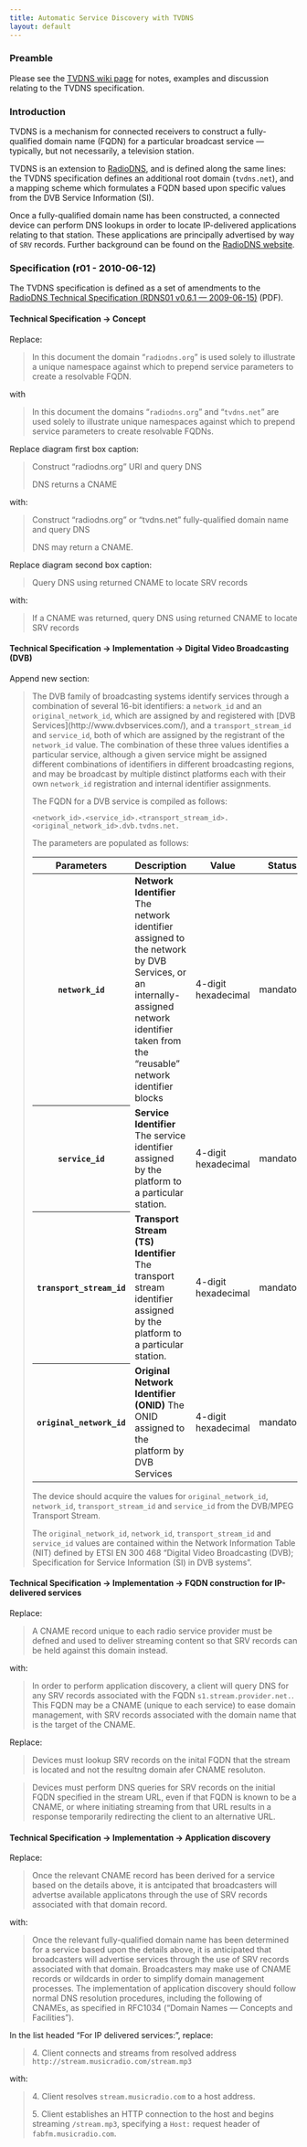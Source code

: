 ```yaml
---
title: Automatic Service Discovery with TVDNS
layout: default
---
```


### Preamble

Please see the [TVDNS wiki page](http://github.com/nexgenta/Baird/wikis/tvdns) for notes,
examples and discussion relating to the TVDNS specification.

### Introduction

TVDNS is a mechanism for connected receivers to construct a fully-qualified
domain name (FQDN) for a particular broadcast service — typically, but not
necessarily, a television station.

TVDNS is an extension to [RadioDNS](http://radiodns.org/), and is defined along
the same lines: the TVDNS specification defines an additional root domain
(<code>tvdns.net</code>), and a mapping scheme which formulates a FQDN based
upon specific values from the DVB Service Information (SI).

Once a fully-qualified domain name has been constructed, a connected device
can perform DNS lookups in order to locate IP-delivered applications relating
to that station. These applications are principally advertised by way of <code>SRV</code>
records. Further background can be found on the [RadioDNS website](http://radiodns.org/about-radiodns/).

### Specification (r01 - 2010-06-12)

The TVDNS specification is defined as a set of amendments to the [RadioDNS Technical Specification (RDNS01 v0.6.1 — 2009-06-15)](http://radiodns.org/wp-content/uploads/2009/03/rdns011.pdf) (PDF).

#### Technical Specification → Concept

Replace:

<blockquote>In this document the domain “<code>radiodns.org</code>” is used solely to illustrate a unique namespace against which to prepend service parameters to create a resolvable FQDN.</blockquote>

with

<blockquote>In this document the domains “<code>radiodns.org</code>” and “<code>tvdns.net</code>” are used solely to illustrate unique namespaces against which to prepend service parameters to create resolvable FQDNs.</blockquote>

Replace diagram first box caption:

<blockquote>Construct “radiodns.org” URI and query DNS

DNS returns a CNAME</blockquote>

with:

<blockquote>Construct “radiodns.org” or “tvdns.net” fully-qualified domain name and query DNS

DNS may return a CNAME.</blockquote>

Replace diagram second box caption:

<blockquote>Query DNS using returned CNAME to locate SRV records</blockquote>

with:

<blockquote>If a CNAME was returned, query DNS using returned CNAME to locate SRV records</blockquote>

#### Technical Specification → Implementation → Digital Video Broadcasting (DVB)

Append new section:

<blockquote>The DVB family of broadcasting systems identify services through a combination of several 16-bit identifiers: a <code>network_id</code> and an <code>original_network_id</code>, which are assigned by and registered with [DVB Services](http://www.dvbservices.com/), and a <code>transport_stream_id</code> and <code>service_id</code>, both of which are assigned by the registrant of the <code>network_id</code> value. The combination of these three values identifies a particular service, although a given service might be assigned different combinations of identifiers in different broadcasting regions, and may be broadcast by multiple distinct platforms each with  their own <code>network_id</code> registration and internal identifier assignments.

The FQDN for a DVB service is compiled as follows:

<code>&lt;network_id&gt;.&lt;service_id&gt;.&lt;transport_stream_id&gt;.&lt;original_network_id&gt;.dvb.tvdns.net.</code>

The parameters are populated as follows:
<table><thead><tr><th scope="col">Parameters</th><th scope="col">Description</th><th scope="col">Value</th><th scope="col">Status</th></tr></thead>
<tbody><tr><th scope="row"><code>network_id</code></th><td><strong>Network Identifier</strong>
The network identifier assigned to the network by DVB Services, or an internally-assigned network identifier taken from the “reusable” network identifier blocks</td><td>4-digit hexadecimal</td><td>mandatory</td></tr>
<tr><th scope="row"><code>service_id</code></th><td><strong>Service Identifier</strong>
The service identifier assigned by the platform to a particular station.</td><td>4-digit hexadecimal</td><td>mandatory</td></tr>
<tr><th scope="row"><code>transport_stream_id</code></th><td><strong>Transport Stream (TS) Identifier</strong>
The transport stream identifier assigned by the platform to a particular station.</td><td>4-digit hexadecimal</td><td>mandatory</td></tr>
<tr><th scope="row"><code>original_network_id</code></th><td><strong>Original Network Identifier (ONID)</strong>
The ONID assigned to the platform by DVB Services</td><td>4-digit hexadecimal</td><td>mandatory</td></tr>
</tbody>
</table>

The device should acquire the values for <code>original_network_id</code>, <code>network_id</code>, <code>transport_stream_id</code> and <code>service_id</code> from the DVB/MPEG Transport Stream.

The <code>original_network_id</code>, <code>network_id</code>, <code>transport_stream_id</code> and <code>service_id</code> values are contained within the Network Information Table (NIT) defined by ETSI EN 300 468 “Digital Video Broadcasting (DVB); Specification for Service Information (SI) in DVB systems”.
</blockquote>

#### Technical Specification → Implementation → FQDN construction for IP-delivered services

Replace:

<blockquote>A CNAME record unique to each radio service provider must be defned and used to deliver streaming content so that SRV records can be held against this domain instead.</blockquote>

with:

<blockquote>In order to perform application discovery, a client will query DNS for any SRV records associated with the FQDN <code>s1.stream.provider.net.</code>. This FQDN may be a CNAME (unique to each service) to ease domain management, with SRV records associated with the domain name that is the target of the CNAME.</blockquote>

Replace:

<blockquote>Devices must lookup SRV records on the inital FQDN that the stream is located and not the resultng domain afer CNAME resoluton.</blockquote>

<blockquote>Devices must perform DNS queries for SRV records on the initial FQDN specified in the stream URL, even if that FQDN is known to be a CNAME, or where initiating streaming from that URL results in a response temporarily redirecting the client to an alternative URL.</blockquote>

#### Technical Specification → Implementation → Application discovery

Replace:

<blockquote>Once the relevant CNAME record has been derived for a service based on the details above, it is antcipated that broadcasters will advertse available applicatons through the use of SRV records associated with that domain record.</blockquote>

with:

<blockquote>Once the relevant fully-qualified domain name has been determined for a service based upon the details above, it is anticipated that broadcasters will advertise services through the use of SRV records associated with that domain. Broadcasters may make use of CNAME records or wildcards in order to simplify domain management processes. The implementation of application discovery should follow normal DNS resolution procedures, including the following of CNAMEs, as specified in RFC1034 (“Domain Names — Concepts and Facilities”).</blockquote>

In the list headed “For IP delivered services:”, replace:

<blockquote>4. Client connects and streams from resolved address <code>http://stream.musicradio.com/stream.mp3</code></blockquote>

with:

<blockquote><p>4. Client resolves <code>stream.musicradio.com</code> to a host address.</p>
<p>5. Client establishes an HTTP connection to the host and begins streaming <code>/stream.mp3</code>, specifying a <code>Host:</code> request header of <code>fabfm.musicradio.com</code>.</p></blockquote>

